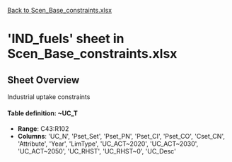 [Back to Scen_Base_constraints.xlsx](README.md)

# 'IND_fuels' sheet in Scen_Base_constraints.xlsx

## Sheet Overview

Industrial uptake constraints

#### Table definition: ~UC_T
- **Range**: C43:R102
- **Columns**: 'UC_N', 'Pset_Set', 'Pset_PN', 'Pset_CI', 'Pset_CO', 'Cset_CN', 'Attribute', 'Year', 'LimType', 'UC_ACT~2020', 'UC_ACT~2030', 'UC_ACT~2050', 'UC_RHST', 'UC_RHST~0', 'UC_Desc'

